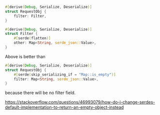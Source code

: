 
```rust
#[derive(Debug, Serialize, Deserialize)]
struct RequestObj {
    filter: Filter,
}

#[derive(Debug, Serialize, Deserialize)]
struct Filter {
    #[serde(flatten)]
    other: Map<String, serde_json::Value>,
}
```

Above is better than

```rust
#[derive(Debug, Serialize, Deserialize)]
struct RequestObj {
    #[serde(skip_serializing_if = "Map::is_empty")]
    filter: Map<String, serde_json::Value>,
}
```

because there will be no filter field.

https://stackoverflow.com/questions/46993079/how-do-i-change-serdes-default-implementation-to-return-an-empty-object-instead
